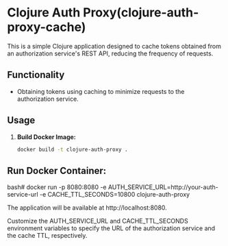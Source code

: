 # Clojure Auth Proxy(clojure-auth-proxy-cache)

This is a simple Clojure application designed to cache tokens obtained from an authorization service's REST API, reducing the frequency of requests.

## Functionality

- Obtaining tokens using caching to minimize requests to the authorization service.

## Usage

1. **Build Docker Image:**

   ```bash
   docker build -t clojure-auth-proxy .

## Run Docker Container:

bash# docker run -p 8080:8080 -e AUTH_SERVICE_URL=http://your-auth-service-url -e CACHE_TTL_SECONDS=10800 clojure-auth-proxy

The application will be available at http://localhost:8080.

Customize the AUTH_SERVICE_URL and CACHE_TTL_SECONDS environment variables to specify the URL of the authorization service and the cache TTL, respectively.
